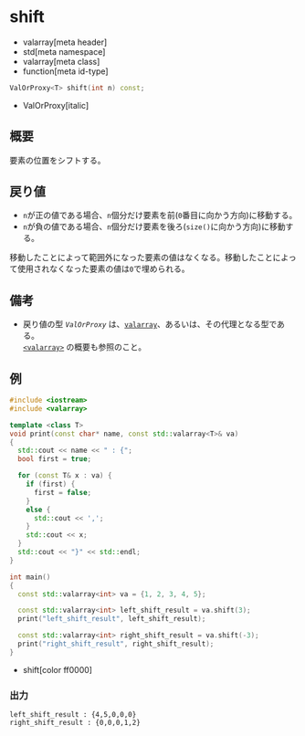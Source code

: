 # shift
* valarray[meta header]
* std[meta namespace]
* valarray[meta class]
* function[meta id-type]

```cpp
ValOrProxy<T> shift(int n) const;
```
* ValOrProxy[italic]

## 概要
要素の位置をシフトする。


## 戻り値
- `n`が正の値である場合、`n`個分だけ要素を前(`0`番目に向かう方向)に移動する。
- `n`が負の値である場合、`n`個分だけ要素を後ろ(`size()`に向かう方向)に移動する。

移動したことによって範囲外になった要素の値はなくなる。移動したことによって使用されなくなった要素の値は`0`で埋められる。


## 備考
- 戻り値の型 *`ValOrProxy`* は、[`valarray`](../valarray.md)、あるいは、その代理となる型である。  
	[`<valarray>`](../../valarray.md) の概要も参照のこと。


## 例
```cpp example
#include <iostream>
#include <valarray>

template <class T>
void print(const char* name, const std::valarray<T>& va)
{
  std::cout << name << " : {";
  bool first = true;

  for (const T& x : va) {
    if (first) {
      first = false;
    }
    else {
      std::cout << ',';
    }
    std::cout << x;
  }
  std::cout << "}" << std::endl;
}

int main()
{
  const std::valarray<int> va = {1, 2, 3, 4, 5};

  const std::valarray<int> left_shift_result = va.shift(3);
  print("left_shift_result", left_shift_result);

  const std::valarray<int> right_shift_result = va.shift(-3);
  print("right_shift_result", right_shift_result);
}
```
* shift[color ff0000]

### 出力
```
left_shift_result : {4,5,0,0,0}
right_shift_result : {0,0,0,1,2}
```
